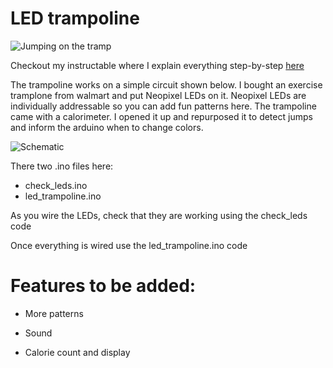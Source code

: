 # LED trampoline

![Jumping on the tramp](../assets/jumping.gif?raw=true)

Checkout my instructable where I explain everything step-by-step [here](https://www.instructables.com/id/Interactive-Neopixel-Trampoline/)

The trampoline works on a simple circuit shown below. I bought an exercise tramplone from walmart and put Neopixel LEDs on it. Neopixel LEDs are individually addressable so you can add fun patterns here. The trampoline came with a calorimeter. I opened it up and repurposed it to detect jumps and inform the arduino when to change colors. 

![Schematic](../assets/Schematic.png?raw=true)

There two .ino files here:
* check_leds.ino
* led_trampoline.ino

As you wire the LEDs, check that they are working using the check_leds code

Once everything is wired use the led_trampoline.ino code 

# Features to be added:

* More patterns

* Sound

* Calorie count and display